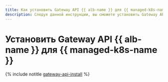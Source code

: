 ```yaml
---
title: Как установить Gateway API {{ alb-name }} для {{ managed-k8s-name }}
description: Следуя данной инструкции, вы сможете установить Gateway API {{ alb-name }} для {{ managed-k8s-name }}.
---
```


# Установить Gateway API {{ alb-name }} для {{ managed-k8s-name }}

{% include notitle [gateway-api-install](../../_includes/managed-kubernetes/gateway-api-install.md) %}
